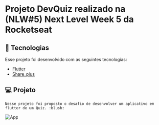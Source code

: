 # Projeto DevQuiz realizado na (NLW#5) Next Level Week 5 da Rocketseat


## :rocket: Tecnologias
Esse projeto foi desenvolvido com as seguintes tecnologias:

  - [Flutter](https://flutter.dev/) 
  - [Share_plus](https://pub.dev/packages/share_plus)

 ## :computer: Projeto 
    Nesse projeto foi proposto o desafio de desenvolver um aplicativo em flutter de um Quiz. :blush:



![App](https://user-images.githubusercontent.com/66228224/116164096-7cf7fc80-a6cf-11eb-9ae6-fbf64fefe944.png)
